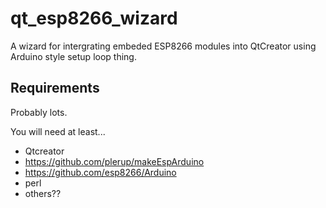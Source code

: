 # qt_esp8266_wizard
A wizard for intergrating embeded ESP8266 modules into QtCreator using Arduino style setup loop thing.


## Requirements

Probably lots.

You will need at least...

* Qtcreator
* https://github.com/plerup/makeEspArduino
* https://github.com/esp8266/Arduino
* perl
* others??


